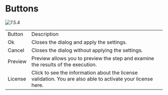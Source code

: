 # Buttons

<img src="Image-7.5.4.png" alt="7.5.4"/>

<table>
    <tr>
    <td>Button</td>
    <td>Description</td>
    </tr>
    <tr>
    <td>Ok</td>
    <td>Closes the dialog and apply the settings.</td>
    </tr>
    <tr>
    <td>Cancel</td>
    <td>Closes the dialog without applying the settings.</td>
    </tr>
    <tr>
    <td>Preview</td>
    <td>Preview allows you to preview the step and examine the results of the execution.</td>
    </tr>
    <tr>
    <td>License</td>
    <td>Click to see the information about the license validation. You are also able to activate your license here.</td>
    </tr>
</table>